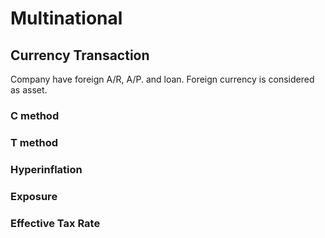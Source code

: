 # Multinational 

## Currency Transaction

Company have foreign A/R, A/P. and loan. Foreign currency is considered as asset.

### C method


### T method


### Hyperinflation


### Exposure


### Effective Tax Rate

